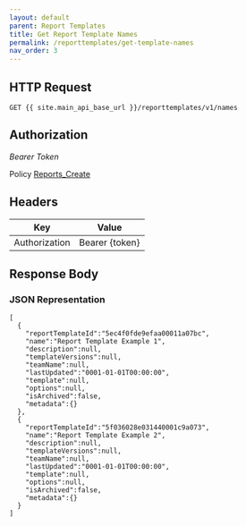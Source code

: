 ```yaml
---
layout: default
parent: Report Templates
title: Get Report Template Names
permalink: /reporttemplates/get-template-names
nav_order: 3
---
```


## HTTP Request
```
GET {{ site.main_api_base_url }}/reporttemplates/v1/names
```
## Authorization

*Bearer Token*

Policy
[Reports_Create]({{site.url}}{{site.baseurl}}/authentication/policies#reports_create)

## Headers

| Key     | Value        |
| ----------- | ----------- |
| Authorization | Bearer {token}      |

## Response Body
### JSON Representation
```
[
  {
    "reportTemplateId":"5ec4f0fde9efaa00011a07bc",
    "name":"Report Template Example 1",
    "description":null,
    "templateVersions":null,
    "teamName":null,
    "lastUpdated":"0001-01-01T00:00:00",
    "template":null,
    "options":null,
    "isArchived":false,
    "metadata":{}
  },
  {
    "reportTemplateId":"5f036028e031440001c9a073",
    "name":"Report Template Example 2",
    "description":null,
    "templateVersions":null,
    "teamName":null,
    "lastUpdated":"0001-01-01T00:00:00",
    "template":null,
    "options":null,
    "isArchived":false,
    "metadata":{}
  }
]
```

